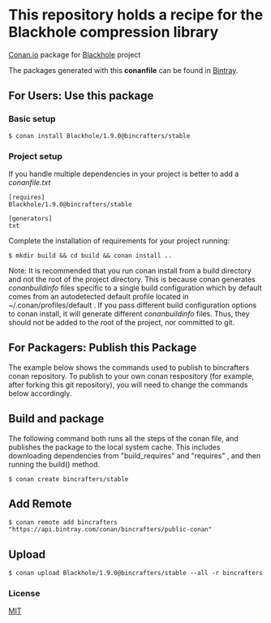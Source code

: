 # This repository holds a recipe for the Blackhole compression library

[Conan.io](https://conan.io) package for [Blackhole](https://github.com/3Hren/blackhole) project

The packages generated with this **conanfile** can be found in [Bintray](https://bintray.com/bincrafters/public-conan/Blackhole%3Abincrafters).

## For Users: Use this package

### Basic setup

    $ conan install Blackhole/1.9.0@bincrafters/stable

### Project setup

If you handle multiple dependencies in your project is better to add a *conanfile.txt*

    [requires]
    Blackhole/1.9.0@bincrafters/stable

    [generators]
    txt

Complete the installation of requirements for your project running:

    $ mkdir build && cd build && conan install ..
	
Note: It is recommended that you run conan install from a build directory and not the root of the project directory.  This is because conan generates *conanbuildinfo* files specific to a single build configuration which by default comes from an autodetected default profile located in ~/.conan/profiles/default .  If you pass different build configuration options to conan install, it will generate different *conanbuildinfo* files.  Thus, they should not be added to the root of the project, nor committed to git. 

## For Packagers: Publish this Package

The example below shows the commands used to publish to bincrafters conan repository. To publish to your own conan respository (for example, after forking this git repository), you will need to change the commands below accordingly. 

## Build and package 

The following command both runs all the steps of the conan file, and publishes the package to the local system cache.  This includes downloading dependencies from "build_requires" and "requires" , and then running the build() method. 

    $ conan create bincrafters/stable

## Add Remote

	$ conan remote add bincrafters "https://api.bintray.com/conan/bincrafters/public-conan"

## Upload

    $ conan upload Blackhole/1.9.0@bincrafters/stable --all -r bincrafters

### License
[MIT](https://github.com/Blackhole/Blackhole/blob/dev/lib/LICENSE)
